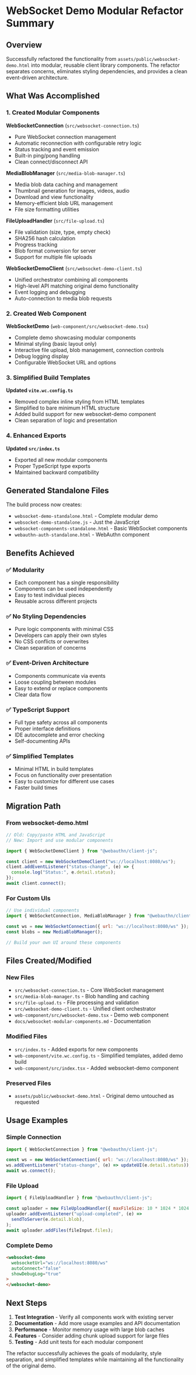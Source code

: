# WebSocket Demo Modular Refactor Summary

## Overview

Successfully refactored the functionality from `assets/public/websocket-demo.html` into modular, reusable client library components. The refactor separates concerns, eliminates styling dependencies, and provides a clean event-driven architecture.

## What Was Accomplished

### 1. Created Modular Components

**WebSocketConnection** (`src/websocket-connection.ts`)

- Pure WebSocket connection management
- Automatic reconnection with configurable retry logic
- Status tracking and event emission
- Built-in ping/pong handling
- Clean connect/disconnect API

**MediaBlobManager** (`src/media-blob-manager.ts`)

- Media blob data caching and management
- Thumbnail generation for images, videos, audio
- Download and view functionality
- Memory-efficient blob URL management
- File size formatting utilities

**FileUploadHandler** (`src/file-upload.ts`)

- File validation (size, type, empty check)
- SHA256 hash calculation
- Progress tracking
- Blob format conversion for server
- Support for multiple file uploads

**WebSocketDemoClient** (`src/websocket-demo-client.ts`)

- Unified orchestrator combining all components
- High-level API matching original demo functionality
- Event logging and debugging
- Auto-connection to media blob requests

### 2. Created Web Component

**WebSocketDemo** (`web-component/src/websocket-demo.tsx`)

- Complete demo showcasing modular components
- Minimal styling (basic layout only)
- Interactive file upload, blob management, connection controls
- Debug logging display
- Configurable WebSocket URL and options

### 3. Simplified Build Templates

**Updated `vite.wc.config.ts`**

- Removed complex inline styling from HTML templates
- Simplified to bare minimum HTML structure
- Added build support for new websocket-demo component
- Clean separation of logic and presentation

### 4. Enhanced Exports

**Updated `src/index.ts`**

- Exported all new modular components
- Proper TypeScript type exports
- Maintained backward compatibility

## Generated Standalone Files

The build process now creates:

- `websocket-demo-standalone.html` - Complete modular demo
- `websocket-demo-standalone.js` - Just the JavaScript
- `websocket-components-standalone.html` - Basic WebSocket components
- `webauthn-auth-standalone.html` - WebAuthn component

## Benefits Achieved

### ✅ Modularity

- Each component has a single responsibility
- Components can be used independently
- Easy to test individual pieces
- Reusable across different projects

### ✅ No Styling Dependencies

- Pure logic components with minimal CSS
- Developers can apply their own styles
- No CSS conflicts or overwrites
- Clean separation of concerns

### ✅ Event-Driven Architecture

- Components communicate via events
- Loose coupling between modules
- Easy to extend or replace components
- Clear data flow

### ✅ TypeScript Support

- Full type safety across all components
- Proper interface definitions
- IDE autocomplete and error checking
- Self-documenting APIs

### ✅ Simplified Templates

- Minimal HTML in build templates
- Focus on functionality over presentation
- Easy to customize for different use cases
- Faster build times

## Migration Path

### From websocket-demo.html

```javascript
// Old: Copy/paste HTML and JavaScript
// New: Import and use modular components

import { WebSocketDemoClient } from "@webauthn/client-js";

const client = new WebSocketDemoClient("ws://localhost:8080/ws");
client.addEventListener("status-change", (e) => {
  console.log("Status:", e.detail.status);
});
await client.connect();
```

### For Custom UIs

```javascript
// Use individual components
import { WebSocketConnection, MediaBlobManager } from "@webauthn/client-js";

const ws = new WebSocketConnection({ url: "ws://localhost:8080/ws" });
const blobs = new MediaBlobManager();

// Build your own UI around these components
```

## Files Created/Modified

### New Files

- `src/websocket-connection.ts` - Core WebSocket management
- `src/media-blob-manager.ts` - Blob handling and caching
- `src/file-upload.ts` - File processing and validation
- `src/websocket-demo-client.ts` - Unified client orchestrator
- `web-component/src/websocket-demo.tsx` - Demo web component
- `docs/websocket-modular-components.md` - Documentation

### Modified Files

- `src/index.ts` - Added exports for new components
- `web-component/vite.wc.config.ts` - Simplified templates, added demo build
- `web-component/src/index.tsx` - Added websocket-demo component

### Preserved Files

- `assets/public/websocket-demo.html` - Original demo untouched as requested

## Usage Examples

### Simple Connection

```javascript
import { WebSocketConnection } from "@webauthn/client-js";

const ws = new WebSocketConnection({ url: "ws://localhost:8080/ws" });
ws.addEventListener("status-change", (e) => updateUI(e.detail.status));
await ws.connect();
```

### File Upload

```javascript
import { FileUploadHandler } from "@webauthn/client-js";

const uploader = new FileUploadHandler({ maxFileSize: 10 * 1024 * 1024 });
uploader.addEventListener("upload-completed", (e) =>
  sendToServer(e.detail.blob),
);
await uploader.addFiles(fileInput.files);
```

### Complete Demo

```html
<websocket-demo
  websocketUrl="ws://localhost:8080/ws"
  autoConnect="false"
  showDebugLog="true"
>
</websocket-demo>
```

## Next Steps

1. **Test Integration** - Verify all components work with existing server
2. **Documentation** - Add more usage examples and API documentation
3. **Performance** - Monitor memory usage with large blob caches
4. **Features** - Consider adding chunk upload support for large files
5. **Testing** - Add unit tests for each modular component

The refactor successfully achieves the goals of modularity, style separation, and simplified templates while maintaining all the functionality of the original demo.
